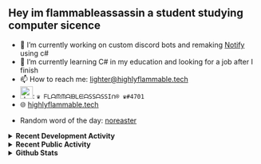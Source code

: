 ## Hey im flammableassassin a student studying computer sicence

- 🔭 I’m currently working on custom discord bots and remaking [Notify](https://github.com/flamableassassin/notify) using c#
- 🌱  I’m currently learning C# in my education and looking for a job after I finish
- 📫 How to reach me: [lighter@highlyflammable.tech](mailto:lighter@highlyflammable.tech?subject=Hello)
- <img src="https://discord.com/assets/2c21aeda16de354ba5334551a883b481.png" alt="drawing" width="25"/>: `♛ ᖴᒪᗩᙏᙏᗩᙖᒪᙓᗩSSᗩSSIᑎ® ♛#4701`
- 🌐 [highlyflammable.tech](https://highlyflammable.tech)

<!--START_SECTION:randomWord-->
- Random word of the day: [noreaster](https://www.wordnik.com/words/noreaster)
<!--END_SECTION:randomWord-->

<details>
  <summary><b>Recent Development Activity</b></summary>
    <br>

  <!--START_SECTION:waka-->
```text
JavaScript   8 hrs 24 mins   ███████████████████████▒░   93.06 % 
JSON         27 mins         █▒░░░░░░░░░░░░░░░░░░░░░░░   05.10 % 
Other        6 mins          ▒░░░░░░░░░░░░░░░░░░░░░░░░   01.14 % 
CSON         3 mins          ▒░░░░░░░░░░░░░░░░░░░░░░░░   00.70 % 
```
<!--END_SECTION:waka-->

</details>

<details>
  <summary><b>Recent Public Activity</b></summary>
    <br>

  <!--START_SECTION:activity-->
1. 🗣 Commented on [#2698](https://github.com/discord/discord-api-docs/issues/2698) in [discord/discord-api-docs](https://github.com/discord/discord-api-docs)
2. 🗣 Commented on [#2698](https://github.com/discord/discord-api-docs/issues/2698) in [discord/discord-api-docs](https://github.com/discord/discord-api-docs)
3. 🗣 Commented on [#2698](https://github.com/discord/discord-api-docs/issues/2698) in [discord/discord-api-docs](https://github.com/discord/discord-api-docs)
4. 🗣 Commented on [#2698](https://github.com/discord/discord-api-docs/issues/2698) in [discord/discord-api-docs](https://github.com/discord/discord-api-docs)
5. 💪 Opened PR [#1143](https://github.com/abalabahaha/eris/pull/1143) in [abalabahaha/eris](https://github.com/abalabahaha/eris)
  <!--END_SECTION:activity-->

</details>

<details>
  <summary><b>Github Stats</b></summary>
    <br>

  ![My stats](https://github-readme-stats.vercel.app/api?username=flamableassassin&count_private=true&show_icons=true&theme=radical&title_color=88ff59)

</details>
